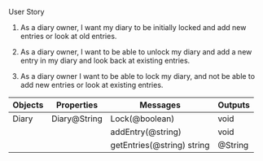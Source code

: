 User Story
1.	As a diary owner, I want my diary to be initially locked and add new entries or look at old entries.

2. As a diary owner, I want to be able to unlock my diary and add a new entry in my diary and look back at existing entries.

3. As a diary owner I want to be able to lock my diary, and not be able to add new entries or look at existing entries.


| Objects | Properties                 | Messages                           | Outputs  |
| ------- | -------------------------- | ---------------------------------- | -------- |
| Diary   | Diary@String               | Lock(@boolean)                     | void     |
|         |                            | addEntry(@string)                  | void     |
|         |                            | getEntries(@string) string         | @String  |
